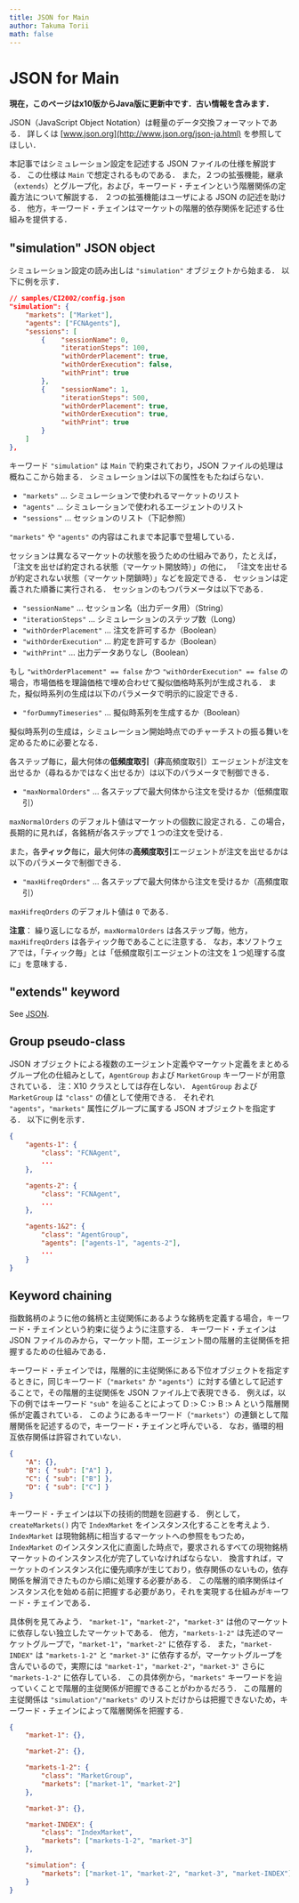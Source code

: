 ```yaml
---
title: JSON for Main
author: Takuma Torii
math: false
---
```


# JSON for Main

**現在，このページはx10版からJava版に更新中です．古い情報を含みます．**

JSON（JavaScript Object Notation）は軽量のデータ交換フォーマットである．
詳しくは [www.json.org](http://www.json.org/json-ja.html) を参照してほしい．

本記事ではシミュレーション設定を記述する JSON ファイルの仕様を解説する．
この仕様は `Main` で想定されるものである．
また，２つの拡張機能，継承（`extends`）とグループ化，および，キーワード・チェインという階層関係の定義方法について解説する．
２つの拡張機能はユーザによる JSON の記述を助ける．
他方，キーワード・チェインはマーケットの階層的依存関係を記述する仕組みを提供する．


## "simulation" JSON object

シミュレーション設定の読み出しは `"simulation"` オブジェクトから始まる．
以下に例を示す．

```json
// samples/CI2002/config.json
"simulation": {
    "markets": ["Market"],
    "agents": ["FCNAgents"],
    "sessions": [
        {    "sessionName": 0,
             "iterationSteps": 100,
             "withOrderPlacement": true,
             "withOrderExecution": false,
             "withPrint": true
        },
        {    "sessionName": 1,
             "iterationSteps": 500,
             "withOrderPlacement": true,
             "withOrderExecution": true,
             "withPrint": true
        }
    ]
},
```

キーワード `"simulation"` は `Main` で約束されており，JSON ファイルの処理は概ねここから始まる．
シミュレーションは以下の属性をもたねばらない．

  * `"markets"`  ... シミュレーションで使われるマーケットのリスト
  * `"agents"`   ... シミュレーションで使われるエージェントのリスト
  * `"sessions"` ... セッションのリスト（下記参照）

`"markets"` や `"agents"` の内容はこれまで本記事で登場している．

セッションは異なるマーケットの状態を扱うための仕組みであり，たとえば，
「注文を出せば約定される状態（マーケット開放時）」の他に，
「注文を出せるが約定されない状態（マーケット閉鎖時）」などを設定できる．
セッションは定義された順番に実行される．
セッションのもつパラメータは以下である．

  * `"sessionName"`        ... セッション名（出力データ用）（String）
  * `"iterationSteps"`     ... シミュレーションのステップ数（Long）
  * `"withOrderPlacement"` ... 注文を許可するか（Boolean）
  * `"withOrderExecution"` ... 約定を許可するか（Boolean）
  * `"withPrint"`          ... 出力データありなし（Boolean）

もし `"withOrderPlacement" == false` かつ `"withOrderExecution" == false`
の場合，市場価格を理論価格で埋め合わせて擬似価格時系列が生成される．
また，擬似時系列の生成は以下のパラメータで明示的に設定できる．

  * `"forDummyTimeseries"` ... 擬似時系列を生成するか（Boolean）

擬似時系列の生成は，シミュレーション開始時点でのチャーチストの振る舞いを定めるために必要となる．

各ステップ毎に，最大何体の**低頻度取引**（**非**高頻度取引）エージェントが注文を出せるか（尋ねるかではなく出せるか）は以下のパラメータで制御できる．

  * `"maxNormalOrders"` ... 各ステップで最大何体から注文を受けるか（低頻度取引）

`maxNormalOrders` のデフォルト値はマーケットの個数に設定される．この場合，長期的に見れば，各銘柄が各ステップで１つの注文を受ける．

また，各**ティック**毎に，最大何体の**高頻度取引**エージェントが注文を出せるかは以下のパラメータで制御できる．

  * `"maxHifreqOrders"` ... 各ステップで最大何体から注文を受けるか（高頻度取引）

`maxHifreqOrders` のデフォルト値は `0` である．

**注意**：
繰り返しになるが，`maxNormalOrders` は各ステップ毎，他方，`maxHifreqOrders` は各ティック毎であることに注意する．
なお，本ソフトウェアでは，「ティック毎」とは「低頻度取引エージェントの注文を１つ処理する度に」を意味する．


## "extends" keyword

See [JSON](/class/JSON).


## Group pseudo-class

JSON オブジェクトによる複数のエージェント定義やマーケット定義をまとめるグループ化の仕組みとして，`AgentGroup` および `MarketGroup` キーワードが用意されている．
注：X10 クラスとしては存在しない．
`AgentGroup` および `MarketGroup` は `"class"` の値として使用できる．
それぞれ `"agents"`，`"markets"` 属性にグループに属する JSON オブジェクトを指定する．
以下に例を示す．

```json
{
    "agents-1": {
        "class": "FCNAgent",
        ...
    },

    "agents-2": {
        "class": "FCNAgent",
        ...
    },

    "agents-1&2": {
        "class": "AgentGroup",
        "agents": ["agents-1", "agents-2"],
        ...
    }
}
```


## Keyword chaining

指数銘柄のように他の銘柄と主従関係にあるような銘柄を定義する場合，キーワード・チェインという約束に従うように注意する．
キーワード・チェインは JSON ファイルのみから，マーケット間，エージェント間の階層的主従関係を把握するための仕組みである．

キーワード・チェインでは，階層的に主従関係にある下位オブジェクトを指定するときに，同じキーワード（`"markets"` か  `"agents"`）に対する値として記述することで，その階層的主従関係を JSON ファイル上で表現できる．
例えば，以下の例ではキーワード `"sub"` を辿ることによって D :> C :> B :> A という階層関係が定義されている．
このようにあるキーワード（`"markets"`）の連鎖として階層関係を記述するので，キーワード・チェインと呼んでいる．
なお，循環的相互依存関係は許容されていない．

```json
{
    "A": {},
    "B": { "sub": ["A"] },
    "C": { "sub": ["B"] },
    "D": { "sub": ["C"] }
}
```

キーワード・チェインは以下の技術的問題を回避する．
例として，`createMarkets()` 内で `IndexMarket` をインスタンス化することを考えよう．
`IndexMarket` は現物銘柄に相当するマーケットへの参照をもつため，`IndexMarket` のインスタンス化に直面した時点で，要求されるすべての現物銘柄マーケットのインスタンス化が完了していなければならない．
換言すれば，マーケットのインスタンス化に優先順序が生じており，依存関係のないもの，依存関係を解消できたものから順に処理する必要がある．
この階層的順序関係はインスタンス化を始める前に把握する必要があり，それを実現する仕組みがキーワード・チェインである．

具体例を見てみよう．
`"market-1"`，`"market-2"`，`"market-3"` は他のマーケットに依存しない独立したマーケットである．
他方，`"markets-1-2"` は先述のマーケットグループで，`"market-1"`，`"market-2"` に依存する．
また，`"market-INDEX"` は `"markets-1-2"` と `"market-3"` に依存するが，マーケットグループを含んでいるので，実際には `"market-1"`，`"market-2"`，`"market-3"` さらに `"markets-1-2"` に依存している．
この具体例から，`"markets"` キーワードを辿っていくことで階層的主従関係が把握できることがわかるだろう．
この階層的主従関係は `"simulation"/"markets"` のリストだけからは把握できないため，キーワード・チェインによって階層関係を把握する．

```json
{
    "market-1": {},

    "market-2": {},

    "markets-1-2": {
        "class": "MarketGroup",
        "markets": ["market-1", "market-2"]
    },

    "market-3": {},

    "market-INDEX": {
        "class": "IndexMarket",
        "markets": ["markets-1-2", "market-3"]
    },

    "simulation": {
        "markets": ["market-1", "market-2", "market-3", "market-INDEX"]
    }
}
```

